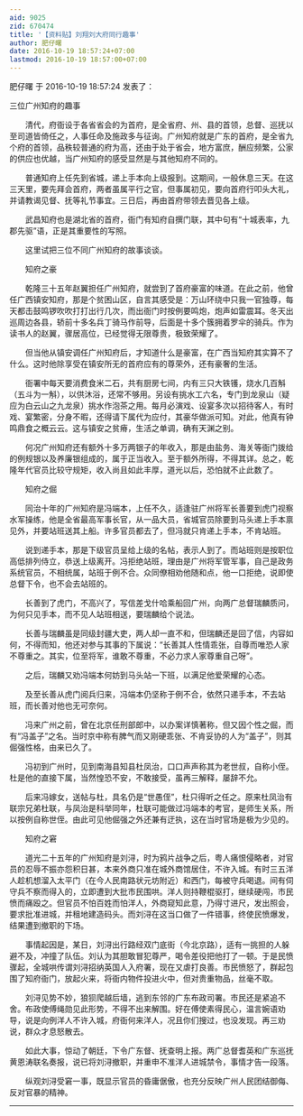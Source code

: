 ```yaml
---
aid: 9025
zid: 670474
title: '【资料贴】刘翔刘大府同行趣事'
author: 肥仔曙
date: 2016-10-19 18:57:24+07:00
lastmod: 2016-10-19 18:57:00+07:00
---
```


肥仔曙 于 2016-10-19 18:57:24 发表了：

三位广州知府的趣事

　　清代，府衙设于各省省会的为首府，是全省府、州、县的首领，总督、巡抚以至司道皆倚任之，人事任命及施政多与征询。广州知府就是广东的首府，是全省九个府的首领，品秩较普通的府为高，还由于处于省会，地方富庶，酬应频繁，公家的供应也优越，当广州知府的感受显然是与其他知府不同的。

　　普通知府上任先到省城，递上手本向上级报到。这期间，一般休息三天。在这三天里，要先拜会首府，两者虽属平行之官，但事属初见，要向首府行叩头大礼，并请教谒见督、抚等礼节事宜。三日后，再由首府带领去晋见各上级。

　　武昌知府也是湖北省的首府，衙门有知府自撰门联，其中句有“十城表率，九郡先驱”语，正是其重要性的写照。　 

　　这里试把三位不同广州知府的故事谈谈。

　　知府之豪

　　乾隆三十五年赵翼担任广州知府，就尝到了首府豪富的味道。在此之前，他曾任广西镇安知府，那是个贫困山区，自言其感受是：万山环绕中只我一官独尊，每天都击鼓鸣锣吹吹打打出行几次，而出衙门时按例要鸣炮，炮声如雷震耳。冬天出巡周边各县，轿前十多名兵丁骑马作前导，后面是十多个簇拥着罗伞的骑兵。作为读书人的赵翼，骤居高位，已经觉得无限尊贵，极致荣耀了。

　　但当他从镇安调任广州知府后，才知道什么是豪富，在广西当知府其实算不了什么。这时他除享受在镇安所无的首府应有的尊荣外，还有豪奢的生活。

　　衙署中每天要消费食米二石，共有厨房七间，内有三只大铁镬，烧水几百斛（五斗为一斛），以供沐浴，还常不够用。另设有挑水工六名，专门到龙泉山（疑应为白云山之九龙泉）挑水作泡茶之用。每月必演戏、设宴多次以招待客人，有时戏、宴繁密，分身不暇，还得请下属代为应付，其豪华做派可知。对此，他真有钟鸣鼎食之概云云。这与镇安之贫瘠，生活之单调，确有天渊之别。

　　何况广州知府还有额外十多万两银子的年收入，那是由盐务、海关等衙门拨给的例规银以及养廉银组成的，属于正当收入。至于额外所得，不得其详。总之，乾隆年代官员比较守规矩，收入尚且如此丰厚，道光以后，恐怕就不止此数了。

　　知府之倔

　　同治十年的广州知府是冯端本，上任不久，适逢驻广州将军长善要到虎门视察水军操练，他是全省最高军事长官，从一品大员，省城官员除要到马头递上手本禀见外，并要站班送其上船。许多官员都去了，但冯就只肯递上手本，不肯站班。

　　说到递手本，那是下级官员呈给上级的名帖，表示人到了。而站班则是按职位高低排列侍立，恭送上级离开。冯拒绝站班，理由是广州将军管军事，自己是政务系统官员，不相统属，站班于例不合。众同僚相劝他随和点，他一口拒绝，说即使总督下令，也不会去站班的。

　　长善到了虎门，不高兴了，写信差戈什哈乘船回广州，向两广总督瑞麟质问，为何只见手本，而不见人站班相送，要瑞麟给个说法。

　　长善与瑞麟虽是同级封疆大吏，两人却一直不和，但瑞麟还是回了信，内容如何，不得而知，他还对参与其事的下属说：“长善其人性情乖张，自尊而唯恐人家不尊重之。其实，位至将军，谁敢不尊重，不必力求人家尊重自己呀”。

　　之后，瑞麟又劝冯端本何妨到马头站一下班，以满足他爱荣耀的心态。

　　及至长善从虎门阅兵归来，冯端本仍坚称于例不合，依然只递手本，不去站班，而长善对他也无可奈何。

　　冯来广州之前，曾在北京任刑部郎中，以办案详慎著称，但又因个性之倔，而有“冯盖子”之名。当时京中称有脾气而又刚硬乖张、不肯妥协的人为“盖子”，则其倔强性格，由来已久了。

　　冯初到广州时，见到南海县知县杜凤治，口口声声称其为老世叔，自称小侄。杜是他的直接下属，当然惶恐不安，不敢接受，虽再三解释，屡辞不允。

　　后来冯嫁女，送帖与杜，具名仍是“世愚侄”，杜只得听之任之。原来杜凤治有联宗兄弟杜联，与凤治是科举同年，杜联可能做过冯端本的考官，是师生关系，所以按例自称世侄。由此可见他倔强之外还兼有迂执，这在当时官场是极为少见的。

　　知府之窘

　　道光二十五年的广州知府是刘浔，时为鸦片战争之后，粤人痛恨侵略者，对官员的忍辱不振亦怨积日甚，本来外商只准在城外商馆居住，不许入城。有时三五洋人趁机想溜入太平门（在今人民南路状元坊附近）和西门，每被守兵喝退。间有伺守兵不察而得入的，立即遭到大批市民围哄。洋人则持鞭棍驱打，继续硬闯，市民愤而痛殴之。但官员不怕百姓而怕洋人，外商窥知此意，乃得寸进尺，发出照会，要求批准进城，并租地建造码头。而刘浔在这当口做了一件错事，终使民愤爆发，结果遭到撤职的下场。

　　事情起因是，某日，刘浔出行路经双门底街（今北京路），适有一挑担的人躲避不及，冲撞了队伍。刘认为其胆敢冒犯尊严，喝令差役把他打了一顿。于是民愤骤起，全城哄传谓刘浔招纳英国人入府署，现在又虐打良善。市民愤怒了，群起包围了知府衙门，放起火来，将衙内物件投进火中，但对贵重物品，丝毫不取。

　　刘浔见势不妙，狼狈爬越后墙，逃到东邻的广东布政司署。市民还是紧追不舍。布政使傅绳勋见此形势，不得不出来解围。好在傅使素得民心，温言婉语劝导，说是向例洋人不许入城，府衙何来洋人，况且你们搜过，也没发现。再三劝说，群众才息怒散去。

　　如此大事，惊动了朝廷，下令广东督、抚查明上报。两广总督耆英和广东巡抚黄恩涛联名奏报，说已将刘浔撤职，并重申不准洋人进城禁令，事情才告一段落。

　　纵观刘浔受窘一事，既显示官员的昏庸倨傲，也充分反映广州人民团结御侮、反对官暴的精神。

---------

